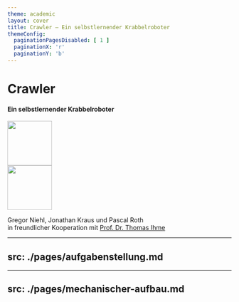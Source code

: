 ```yaml
---
theme: academic
layout: cover
title: Crawler – Ein selbstlernender Krabbelroboter
themeConfig:
  paginationPagesDisabled: [ 1 ]
  paginationX: 'r'
  paginationY: 'b'
---
```


# Crawler

#### Ein selbstlernender Krabbelroboter

<!-- ![Image of our Crawler here](/logo.png) -->

<div class="abs-tr mx-40 m-6 flex gap-2">
  <a href="https://hector-seminar.de/" target="_blank" alt="Website Technische Hochschule Mannheim"
    class="text-xl slidev-icon-btn !border-none">
    <img src="/TH_Mannheim_Logo_RGB_weiß.svg" width="100"/>
  </a>
</div>

<div class="abs-tr m-6 flex gap-2">
  <a href="https://hector-seminar.de/" target="_blank" alt="Website Hector Seminar"
    class="text-xl slidev-icon-btn !border-none">
    <img src="/logo.png" width="100"/>
  </a>
</div>

<div class="absolute bottom-20 flex">
  <p>
    Gregor Niehl, Jonathan Kraus und Pascal Roth <br>
    in freundlicher Kooperation mit
      <a href="https://www.informatik.hs-mannheim.de/wir/menschen/professoren/prof-dr-thomas-ihme.html" target="_blank"> Prof. Dr. Thomas Ihme </a>
  </p>
</div>

---
src: ./pages/aufgabenstellung.md
---

---
src: ./pages/mechanischer-aufbau.md
---
